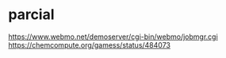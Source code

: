 # parcial
https://www.webmo.net/demoserver/cgi-bin/webmo/jobmgr.cgi
https://chemcompute.org/gamess/status/484073
